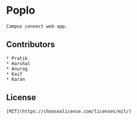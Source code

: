 # Poplo
    Campus connect web app.

## Contributors
    * Pratik
    * Harshal
    * Anurag
    * Kaif
    * Karan

## License
    [MIT](https://choosealicense.com/licenses/mit/)